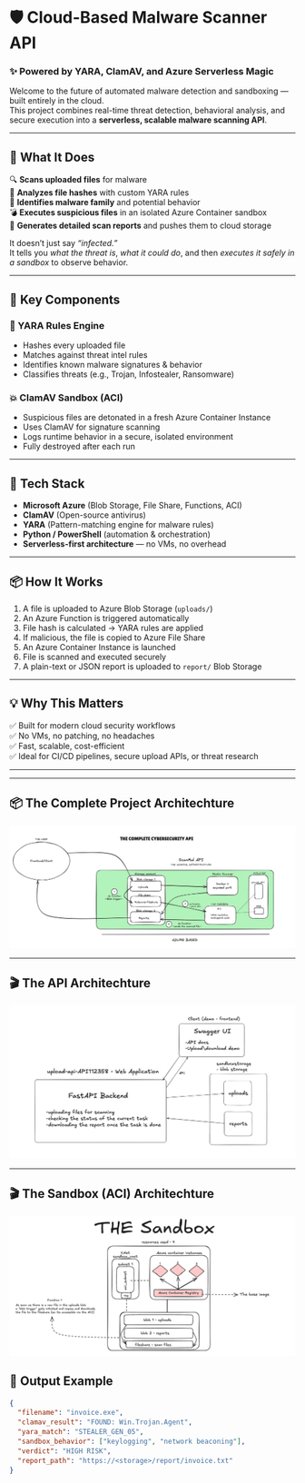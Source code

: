 # 🛡️ Cloud-Based Malware Scanner API  
### ✨ Powered by YARA, ClamAV, and Azure Serverless Magic

Welcome to the future of automated malware detection and sandboxing — built entirely in the cloud.  
This project combines real-time threat detection, behavioral analysis, and secure execution into a **serverless, scalable malware scanning API**.  

---

## 🚀 What It Does

🔍 **Scans uploaded files** for malware  
🧠 **Analyzes file hashes** with custom YARA rules  
🧬 **Identifies malware family** and potential behavior  
💣 **Executes suspicious files** in an isolated Azure Container sandbox  
📄 **Generates detailed scan reports** and pushes them to cloud storage

It doesn’t just say *“infected.”*  
It tells you *what the threat is*, *what it could do*, and then *executes it safely in a sandbox* to observe behavior.

---

## 🧠 Key Components

### 🧬 YARA Rules Engine
- Hashes every uploaded file
- Matches against threat intel rules
- Identifies known malware signatures & behavior
- Classifies threats (e.g., Trojan, Infostealer, Ransomware)

### 💥 ClamAV Sandbox (ACI)
- Suspicious files are detonated in a fresh Azure Container Instance
- Uses ClamAV for signature scanning
- Logs runtime behavior in a secure, isolated environment
- Fully destroyed after each run

---

## 🧩 Tech Stack

- **Microsoft Azure** (Blob Storage, File Share, Functions, ACI)
- **ClamAV** (Open-source antivirus)
- **YARA** (Pattern-matching engine for malware rules)
- **Python / PowerShell** (automation & orchestration)
- **Serverless-first architecture** — no VMs, no overhead

---

## 📦 How It Works

1. A file is uploaded to Azure Blob Storage (`uploads/`)
2. An Azure Function is triggered automatically
3. File hash is calculated → YARA rules are applied
4. If malicious, the file is copied to Azure File Share
5. An Azure Container Instance is launched
6. File is scanned and executed securely
7. A plain-text or JSON report is uploaded to `report/` Blob Storage

---

## 💡 Why This Matters

✅ Built for modern cloud security workflows  
✅ No VMs, no patching, no headaches  
✅ Fast, scalable, cost-efficient  
✅ Ideal for CI/CD pipelines, secure upload APIs, or threat research

---

---

## 📦 The Complete Project Architechture

![Project Architechture](https://github.com/Pragunbudhwar/ScanMalAPI-/blob/b3d8f3ca66ec75926a0704177fec6a27e8be77d0/The%20General%20Architechture.png)

---

## 🎬 The API Architechture
![Project API](https://github.com/Pragunbudhwar/ScanMalAPI-/blob/04b9e6c99885c1ebad543496910eb22f1917752c/The%20API%20Infrastructure.png)

---
## 🎬 The Sandbox (ACI) Architechture
![Sandbox Architechture](https://github.com/Pragunbudhwar/ScanMalAPI-/blob/2d61a7fd4ed01a499efb7a3f25c84ed2efd5365d/The%20Sandbox%20.png)



## 📁 Output Example

```json
{
  "filename": "invoice.exe",
  "clamav_result": "FOUND: Win.Trojan.Agent",
  "yara_match": "STEALER_GEN_05",
  "sandbox_behavior": ["keylogging", "network beaconing"],
  "verdict": "HIGH RISK",
  "report_path": "https://<storage>/report/invoice.txt"
}



